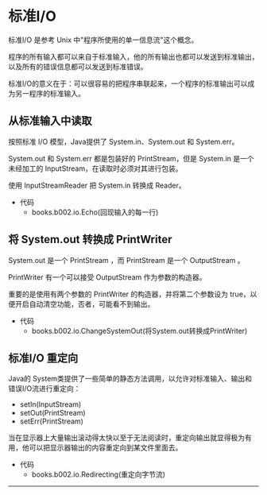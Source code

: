 #   标准I/O

标准I/O 是参考 Unix 中"程序所使用的单一信息流"这个概念。

程序的所有输入都可以来自于标准输入，他的所有输出也都可以发送到标准输出，以及所有的错误信息都可以发送到标准错误。

标准I/O的意义在于：可以很容易的把程序串联起来，一个程序的标准输出可以成为另一程序的标准输入。

##  从标准输入中读取

按照标准 I/O 模型，Java提供了 System.in、System.out 和 System.err。

System.out 和 System.err 都是包装好的 PrintStream，但是 System.in 是一个未经加工的 InputStream，在读取时必须对其进行包装。

使用 InputStreamReader 把 System.in 转换成 Reader。

-   代码
    -   books.b002.io.Echo(回现输入的每一行)

##  将 System.out 转换成 PrintWriter

System.out 是一个 PrintStream ，而 PrintStream 是一个 OutputStream 。

PrintWriter 有一个可以接受 OutputStream 作为参数的构造器。

重要的是使用有两个参数的 PrintWriter 的构造器，并将第二个参数设为 true，以便开启自动清空功能，否者，可能看不到输出。

-   代码
    -   books.b002.io.ChangeSystemOut(将System.out转换成PrintWriter)

##  标准I/O 重定向

Java的 System类提供了一些简单的静态方法调用，以允许对标准输入、输出和错误I/O流进行重定向：

-   setIn(InputStream)
-   setOut(PrintStream)
-   setErr(PrintStream)

当在显示器上大量输出滚动得太快以至于无法阅读时，重定向输出就显得极为有用，他可以把显示器输出的内容重定向到某文件里面去。

-   代码
    -   books.b002.io.Redirecting(重定向字节流)

----